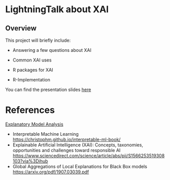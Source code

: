 # LightningTalk about XAI

## Overview

This project will briefly include:

- Answering a few questions about XAI

- Common XAI uses

- R packages for XAI

- R-Implementation

You can find the presentation slides <a href = "https://jezahmoud.github.io/Lightning_Talk/XAI.html#/section ">here</a>


# References




<a href = "https://ema.drwhy.ai/ ">Explanatory Model Analysis</a>

- Interpretable Machine Learning
https://christophm.github.io/interpretable-ml-book/
- Explainable Artificial Intelligence (XAI): Concepts, taxonomies, opportunities and challenges toward responsible AI
https://www.sciencedirect.com/science/article/abs/pii/S1566253519308103?via%3Dihub
- Global Aggregations of Local Explanations for Black Box models
https://arxiv.org/pdf/1907.03039.pdf
